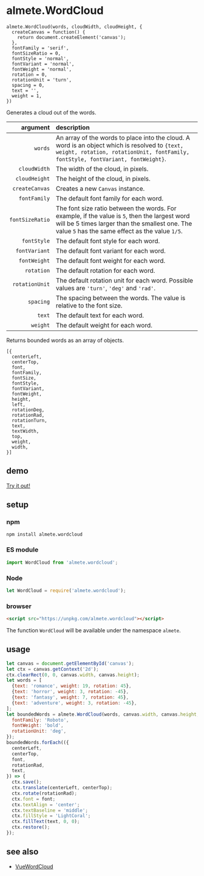 # almete.WordCloud

```
almete.WordCloud(words, cloudWidth, cloudHeight, {
  createCanvas = function() {
    return document.createElement('canvas');
  },
  fontFamily = 'serif',
  fontSizeRatio = 0,
  fontStyle = 'normal',
  fontVariant = 'normal',
  fontWeight = 'normal',
  rotation = 0,
  rotationUnit = 'turn',
  spacing = 0,
  text = '',
  weight = 1,
})
```

Generates a cloud out of the words.

| argument | description |
| ---: | :--- |
| `words` | An array of the words to place into the cloud. A word is an object which is resolved to `{text, weight, rotation, rotationUnit, fontFamily, fontStyle, fontVariant, fontWeight}`. |
| `cloudWidth` | The width of the cloud, in pixels. |
| `cloudHeight` | The height of the cloud, in pixels. |
| `createCanvas` | Creates a new `Canvas` instance. |
| `fontFamily` | The default font family for each word. |
| `fontSizeRatio` | The font size ratio between the words. For example, if the value is `5`, then the largest word will be 5 times larger than the smallest one. The value `5` has the same effect as the value `1/5`. |
| `fontStyle` | The default font style for each word. |
| `fontVariant` | The default font variant for each word. |
| `fontWeight` | The default font weight for each word. |
| `rotation` | The default rotation for each word. |
| `rotationUnit` | The default rotation unit for each word. Possible values are `'turn'`, `'deg'` and `'rad'`. |
| `spacing` | The spacing between the words. The value is relative to the font size. |
| `text` | The default text for each word. |
| `weight` | The default weight for each word. |

Returns bounded words as an array of objects.

```
[{
  centerLeft,
  centerTop,
  font,
  fontFamily,
  fontSize,
  fontStyle,
  fontVariant,
  fontWeight,
  height,
  left,
  rotationDeg,
  rotationRad,
  rotationTurn,
  text,
  textWidth,
  top,
  weight,
  width,
}]
```

## demo

[Try it out!](https://seregpie.github.io/almete.WordCloud/)

## setup

### npm

```shell
npm install almete.wordcloud
```

### ES module

```javascript
import WordCloud from 'almete.wordcloud';
```

### Node

```javascript
let WordCloud = require('almete.wordcloud');
```

### browser

```html
<script src="https://unpkg.com/almete.wordcloud"></script>
```

The function `WordCloud` will be available under the namespace `almete`.

## usage

```javascript
let canvas = document.getElementById('canvas');
let ctx = canvas.getContext('2d');
ctx.clearRect(0, 0, canvas.width, canvas.height);
let words = [
  {text: 'romance', weight: 19, rotation: 45},
  {text: 'horror', weight: 3, rotation: -45},
  {text: 'fantasy', weight: 7, rotation: 45},
  {text: 'adventure', weight: 3, rotation: -45},
];
let boundedWords = almete.WordCloud(words, canvas.width, canvas.height, {
  fontFamily: 'Roboto',
  fontWeight: 'bold',
  rotationUnit: 'deg',
});
boundedWords.forEach(({
  centerLeft,
  centerTop,
  font,
  rotationRad,
  text,
}) => {
  ctx.save();
  ctx.translate(centerLeft, centerTop);
  ctx.rotate(rotationRad);
  ctx.font = font;
  ctx.textAlign = 'center';
  ctx.textBaseline = 'middle';
  ctx.fillStyle = 'LightCoral';
  ctx.fillText(text, 0, 0);
  ctx.restore();
});
```

## see also

- [VueWordCloud](https://github.com/SeregPie/VueWordCloud)
